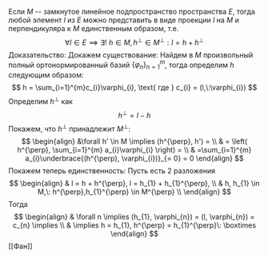 Если $M$ -- замкнутое линейное подпространство пространства $E$, тогда любой элемент $l$ из $E$ можно представить в виде проекции $l$ на $M$ и перпендикуляра к $M$ единственным образом, т.е.
$$
 \forall l \in E \implies \exists!\: h \in M, h^{\perp} \in M^{\perp} : l = h + h^{\perp}
$$
Доказательство:
Докажем существование:
Найдем в $M$ произвольный полный ортонормированный базий $\left\{ \varphi_{n} \right\}_{n=1}^{m}$, тогда определим $h$ следующим образом:
$$
h = \sum_{i=1}^{m}c_{i}\varphi_{i}, \text{ где } c_{i} = (l,\:\varphi_{i}) 
$$
Определим $h^{\perp}$ как
$$
h^{\perp} = l - h
$$
Покажем, что $h^{\perp}$ принадлежит $M^{\perp}$:
$$
\begin{align}
&\forall h' \in M \implies (h^{\perp}, h') =  \\
 & = \left( h^{\perp}, \sum_{i=1}^{m} a_{i}\varphi_{i} \right) = \\
 & =\sum_{i=1}^{m} a_{i}\underbrace{(h^{\perp}, \varphi_{i})}_{= 0} = 0
\end{align}
$$
Покажем теперь единственность:
Пусть есть 2 разложения
$$
\begin{align}
 & l = h + h^{\perp}, l = h_{1} + h_{1}^{\perp},  \\
 & h, h_{1} \in M,\: h^{\perp},h_{1}^{\perp} \in M^{\perp} \\
\end{align}
$$
Тогда
$$
\begin{align}
& \forall n \implies (h_{1}, \varphi_{n}) = (l, \varphi_{n}) = c_{n} \implies \\
 & \implies h = h_{1}, h^{\perp} = h_{1}^{\perp}\: \boxtimes
\end{align}
$$
[[Фан]] 
